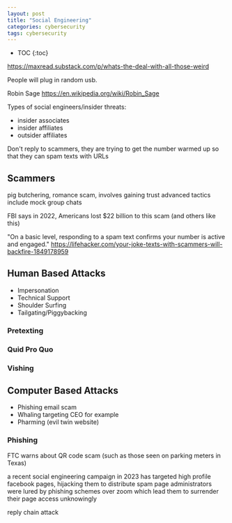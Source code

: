 ```yaml
---
layout: post
title: "Social Engineering"
categories: cybersecurity
tags: cybersecurity
---
```


* TOC
{:toc}



https://maxread.substack.com/p/whats-the-deal-with-all-those-weird



People will plug in random usb.



Robin Sage https://en.wikipedia.org/wiki/Robin_Sage


Types of social engineers/insider threats:

- insider associates
- insider affiliates
- outsider affiliates



Don't reply to scammers, they are trying to get the number warmed up so that they can spam texts with URLs



## Scammers



pig butchering, romance scam, involves gaining trust
advanced tactics include mock group chats 

FBI says in 2022, Americans lost $22 billion to this scam (and others like this)



"On a basic level, responding to a spam text confirms your number is active and engaged."
https://lifehacker.com/your-joke-texts-with-scammers-will-backfire-1849178959



## Human Based Attacks

- Impersonation
- Technical Support
- Shoulder Surfing
- Tailgating/Piggybacking



### Pretexting



### Quid Pro Quo



### Vishing



## Computer Based Attacks

- Phishing email scam
- Whaling targeting CEO for example
- Pharming (evil twin website)



### Phishing

FTC warns about QR code scam (such as those seen on parking meters in Texas)

a recent social engineering campaign in 2023 has targeted high profile facebook pages, hijacking them to distribute spam
page administrators were lured by phishing schemes over zoom which lead them to surrender their page access unknowingly



reply chain attack


